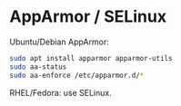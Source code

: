 # AppArmor / SELinux

Ubuntu/Debian AppArmor:
```bash
sudo apt install apparmor apparmor-utils
sudo aa-status
sudo aa-enforce /etc/apparmor.d/*
```
RHEL/Fedora: use SELinux.